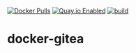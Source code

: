 [![Docker Pulls](https://badgen.net/docker/pulls/noenv/gitea)](https://hub.docker.com/r/noenv/gitea)
[![Quay.io Enabled](https://badgen.net/badge/quay%20pulls/enabled/green)](https://quay.io/repository/noenv/gitea)
[![build](https://github.com/NoEnv/docker-gitea/actions/workflows/build.yml/badge.svg)](https://github.com/NoEnv/docker-gitea/actions/workflows/build.yml)

# docker-gitea
